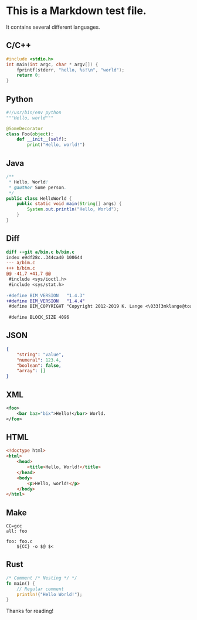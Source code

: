 # This is a Markdown test file.

It contains several different languages.

## C/C++

```c
#include <stdio.h>
int main(int argc, char * argv[]) {
	fprintf(stderr, "hello, %s!\n", "world");
	return 0;
}
```

## Python

```py
#!/usr/bin/env python
"""Hello, world"""

@SomeDecorator
class Foo(object):
	def __init__(self):
		print("Hello, world!")
```

## Java

```java
/**
 * Hello, World!
 * @author Some person.
 */
public class HelloWorld {
	public static void main(String[] args) {
		System.out.println("Hello, World");
	}
}
```

## Diff

```diff
diff --git a/bim.c b/bim.c
index e9df28c..344ca40 100644
--- a/bim.c
+++ b/bim.c
@@ -41,7 +41,7 @@
 #include <sys/ioctl.h>
 #include <sys/stat.h>
 
-#define BIM_VERSION   "1.4.3"
+#define BIM_VERSION   "1.4.4"
 #define BIM_COPYRIGHT "Copyright 2012-2019 K. Lange <\033[3mklange@toaruos.org\033[23m>"
 
 #define BLOCK_SIZE 4096
```

## JSON

```json
{
	"string": "value",
	"numeral": 123.4,
	"boolean": false,
	"array": []
}
```

## XML

```xml
<foo>
	<bar baz="bix">Hello!</bar> World.
</foo>
```

## HTML

```html
<!doctype html>
<html>
	<head>
		<title>Hello, World!</title>
	</head>
	<body>
		<p>Hello, world!</p>
	</body>
</html>
```

## Make

```make
CC=gcc
all: foo

foo: foo.c
	${CC} -o $@ $<
```

## Rust

```rust
/* Comment /* Nesting */ */
fn main() {
	// Regular comment
	println!("Hello World!");
}
```

Thanks for reading!
